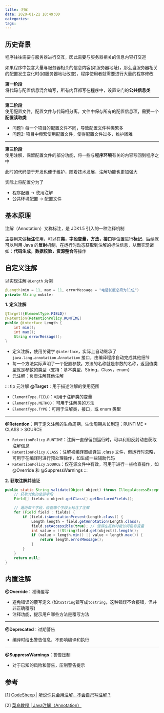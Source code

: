 ```yaml
---
title: 注解
date: 2020-01-21 10:49:00
categories: 
tags:
---
```

## 历史背景
程序往往需要与服务器进行交互，因此需要与服务器相关的信息内容打交道

如果程序中包含大量与服务器相关的信息内容(如服务器地址)，那么当服务器相关的配置发生变化时(如服务器地址改变)，程序使用者就需要进行大量的程序修改

**第一阶段**  
将代码与配置信息混合编写，所有内容都写在程序中，设置专门的**公共信息类**

---

**第二阶段**  
使用配置文件，配置文件与代码相分离，文件中保存所有的配置信息项，需要一个**配置读取类**
- 问题1: 每一个项目的配置文件不同，导致配置文件种类繁多
- 问题2: 项目中频繁使用配置文件，使得配置文件过多，维护困难

---

**第三阶段**  
使用注解，保留配置文件的部分功能，将一些与**程序环境**有关的内容写回到程序之中

此时的代码便于开发也便于维护，随着技术发展，注解功能也更加强大

实际上将配置分为了
- 程序配置 -> 使用注解
- 公共环境配置 -> 配置文件

## 基本原理
注解（Annotation）又称标注，是 JDK1.5 引入的一种注释机制

主要用来做**标注**使用，可以在**类，字段变量，方法，接口**等位置进行**标记**，后续就可以利用 Java 的**反射**机制，在运行时动态获取到注解的标注信息，从而实现诸如：**代码生成，数据校验，资源整合**等操作

## 自定义注解
以实现注解 `@Length` 为例
```java
@Length(min = 11, max = 11, errorMessage = "电话长度必须为11位")
private String mobile;
```

**1. 定义注解**
```java
@Target({ElementType.FIELD})
@Retention(RetentionPolicy.RUNTIME)
public @interface Length {
    int min(); 
    int max();
    String errorMessage();
}
```

- 定义注解，使用关键字 `@interface`，实际上自动继承了 `java.lang.annotation.Annotation` 接口，由编译程序自动完成其他细节
- 每一个方法实际声明了一个配置参数。方法的名称就是参数的名称，返回值类型就是参数的类型（支持：基本类型，String，Class，enum）
- 元注解：负责注解其他注解

::: tip 元注解
**@Target**：用于描述注解的使用范围
- `ElementType.FIELD`：可用于注解类的变量
- `ElementType.METHOD`：可用于注解类的方法
- `ElementType.TYPE`：可用于注解类，接口，或 enum 类型

---

**@Retention**：用于定义注解的生命周期，生命周期从长到短：RUNTIME > CLASS > SOURCE
- `RetentionPolicy.RUNTIME`：注解一直保留到运行时，可以利用反射动态获取注解信息
- `RetentionPolicy.CLASS`：注解被编译器编译进 .class 文件，但运行时忽略，可用于在编译时进行预处理操作，如生成一些辅助代码
- `RetentionPolicy.SOURCE`：仅在源文件中有效，可用于进行一些检查操作，如 @Override 和 @SuppressWarnings
:::

**2. 获取注解并验证**
```java
public static String validate(Object object) throws IllegalAccessException {
    // 获取对象的全部字段
    Field[] fields = object.getClass().getDeclaredFields();

    // 遍历每个字段，检查哪个字段上标注了注解
    for (Field field : fields) {
        if (field.isAnnotationPresent(Length.class)) {
            Length length = field.getAnnotation(Length.class);
            field.setAccessible(true); // 使得在反射时能访问私有变量
            int value = ((String)field.get(object)).length();
            if (value < length.min() || value > length.max()) {
                return length.errorMessage();
            }
        }
    }
    return null;
}

```


## 内置注解
**@Override**：准确覆写  
- 避免错误的覆写定义 (如`toString`错写成`tostring`，这种错误不会报错，但并非正确覆写)
- 注释功能，提示用户哪些方法是覆写方法

---

**@Deprecated**：过期警告  
- 编译时给出警告信息，不影响编译和执行

---

**@SuppressWarnings**：警告压制  
- 对于已知的风险和警告，压制警告提示

## 参考
[1] [CodeSheep | 听说你只会用注解，不会自己写注解？](https://www.bilibili.com/read/cv4802402)

[2] [菜鸟教程 | Java注解（Annotation）](https://www.runoob.com/w3cnote/java-annotation.html)
